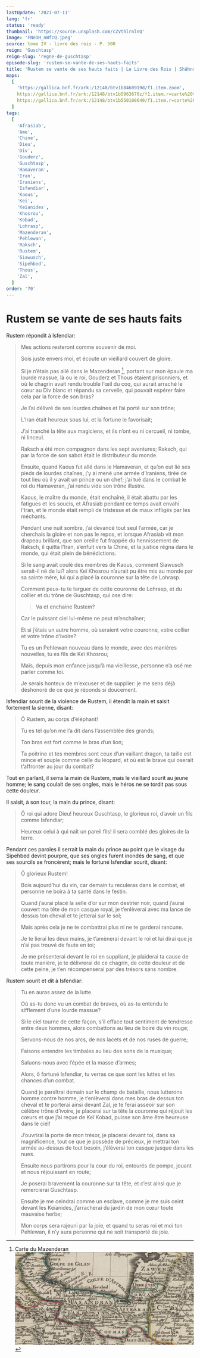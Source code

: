 ```yaml
---
lastUpdate: '2021-07-11'
lang: 'fr'
status: 'ready'
thumbnail: 'https://source.unsplash.com/cZVthlrnlnQ'
image: 'FNeDH_nWfcQ.jpeg'
source: tome IV - livre des rois - P. 500
reign: 'Guschtasp'
reign-slug: 'regne-de-guschtasp'
episode-slug: 'rustem-se-vante-de-ses-hauts-faits'
title: 'Rustem se vante de ses hauts faits | Le Livre des Rois | Shâhnâmeh'
maps:
  [
    'https://gallica.bnf.fr/ark:/12148/btv1b8468919d/f1.item.zoom',
    https://gallica.bnf.fr/ark:/12148/btv1b5963670z/f1.item.r=carte%20touran.zoom,
    https://gallica.bnf.fr/ark:/12148/btv1b550108649/f1.item.r=carte%20touran.zoom,
  ]
tags:
  [
    'Afrasiab',
    'âme',
    'Chine',
    'Dieu',
    'Div',
    'Gouderz',
    'Guschtasp',
    'Hamaveran',
    'Iran',
    'Iraniens',
    'Isfendiar',
    'Kaous',
    'Keï',
    'Keïanides',
    'Khosrou',
    'Kobad',
    'Lohrasp',
    'Mazenderan',
    'Pehlewan',
    'Raksch',
    'Rustem',
    'Siawusch',
    'Sipehbed',
    'Thous',
    'Zal',
  ]
order: '70'
---
```


<!-- LTeX: language=fr -->

# Rustem se vante de ses hauts faits

Rustem répondit à Isfendiar:

> Mes actions resteront comme souvenir de moi.
>
> Sois juste envers moi, et écoute un vieillard couvert de gloire.
>
> Si je n’étais pas allé dans le Mazenderan [^1], portant sur mon épaule ma lourde massue, là ou le roi, Gouderz et Thous étaient prisonniers, et où le chagrin avait rendu trouble l’œil du coq, qui aurait arraché le cœur au Div blanc et répandu sa cervelle, qui pouvait espérer faire cela par la force de son bras?
>
> Je l’ai délivré de ses lourdes chaînes et l’ai porté sur son trône;
>
> L'Iran était heureux sous lui, et la fortune le favorisait;
>
> J’ai tranché la tête aux magiciens, et ils n’ont eu ni cercueil, ni tombe, ni linceul.
>
> Raksch a été mon compagnon dans les sept aventures; Raksch, qui par la force de son sabot était le distributeur du monde.
>
> Ensuite, quand Kaous fut allé dans le Hamaveran, et qu’on eut lié ses pieds de lourdes chaînes, j’y ai mené une armée d’Iraniens, tirée de tout lieu où il y avait un prince ou un chef; j’ai tué dans le combat le roi du Hamaveran, j’ai rendu vide son trône illustre.
>
> Kaous, le maître du monde, était enchaîné, il était abattu par les fatigues et les soucis, et Afrasiab pendant ce temps avait envahi l'Iran, et le monde était rempli de tristesse et de maux infligés par les méchants.
>
> Pendant une nuit sombre, j’ai devancé tout seul l’armée, car je cherchais la gloire et non pas le repos, et lorsque Afrasiab vit mon drapeau brillant, que son oreille fut frappée du hennissement de Raksch, il quitta l'Iran, s’enfuit vers la Chine, et la justice régna dans le monde, qui était plein de bénédictions.
>
> Si le sang avait coulé des membres de Kaous, comment Siawusch serait-il né de lui? alors Keï Khosrou n’aurait pu être mis au monde par sa sainte mère, lui qui a placé la couronne sur la tête de Lohrasp.
>
> Comment peux-tu te targuer de cette couronne de Lohrasp, et du collier et du trône de Guschtasp, qui ose dire:
>
> > Va et enchaine Rustem?
>
> Car le puissant ciel lui-même ne peut m’enchaîner;
>
> Et si j’étais un autre homme, où seraient votre couronne, votre collier et votre trône d’ivoire?
>
> Tu es un Pehlewan nouveau dans le monde, avec des manières nouvelles, tu es fils de Keï Khosrou;
>
> Mais, depuis mon enfance jusqu’à ma vieillesse, personne n’a osé me parler comme toi.
>
> Je serais honteux de m’excuser et de supplier: je me sens déjà déshonoré de ce que je réponds si doucement.

Isfendiar sourit de la violence de Rustem, il étendit la main et saisit fortement la sienne, disant:

> Ô Rustem, au corps d’éléphant!
>
> Tu es tel qu’on me l’a dit dans l’assemblée des grands;
>
> Ton bras est fort comme le bras d’un lion;
>
> Ta poitrine et tes membres sont ceux d’un vaillant dragon, ta taille est mince et souple comme celle du léopard, et où est le brave qui oserait t’affronter au jour du combat?

Tout en parlant, il serra la main de Rustem, mais le vieillard sourit au jeune homme; le sang coulait de ses ongles, mais le héros ne se tordit pas sous cette douleur.

Il saisit, à son tour, la main du prince, disant:

> Ô roi qui adore Dieu! heureux Guschtasp, le glorieux roi, d’avoir un fils comme Isfendiar;
>
> Heureux celui à qui naît un pareil fils! il sera comblé des gloires de la terre.

Pendant ces paroles il serrait la main du prince au point que le visage du Sipehbed devint pourpre, que ses ongles furent inondés de sang, et que ses sourcils se froncèrent; mais le fortuné Isfendiar sourit, disant:

> Ô glorieux Rustem!
>
> Bois aujourd’hui du vin, car demain tu reculeras dans le combat, et personne ne boira à ta santé dans le festin.
>
> Quand j’aurai placé la selle d’or sur mon destrier noir, quand j’aurai couvert ma tête de mon casque royal, je t’enlèverai avec ma lance de dessus ton cheval et te jetterai sur le sol;
>
> Mais après cela je ne te combattrai plus ni ne te garderai rancune.
>
> Je te lierai les deux mains, je t’amènerai devant le roi et lui dirai que je n’ai pas trouvé de faute en toi;
>
> Je me présenterai devant le roi en suppliant, je plaiderai ta cause de toute manière, je te délivrerai de ce chagrin, de cette douleur et de cette peine, je t’en récompenserai par des trésors sans nombre.

Rustem sourit et dit à Isfendiar:

> Tu en auras assez de la lutte.
>
> Où as-tu donc vu un combat de braves, où as-tu entendu le sifflement d’une lourde massue?
>
> Si le ciel tourne de cette façon, s’il efface tout sentiment de tendresse entre deux hommes, alors combattons au lieu de boire du vin rouge;
>
> Servons-nous de nos arcs, de nos lacets et de nos ruses de guerre;
>
> Faisons entendre les timbales au lieu des sons de la musique;
>
> Saluons-nous avec l’épée et la masse d’armes;
>
> Alors, ô fortuné Isfendiar, tu verras ce que sont les luttes et les chances d’un combat.
>
> Quand je paraîtrai demain sur le champ de bataille, nous lutterons homme contre homme, je t’enlèverai dans mes bras de dessus ton cheval et te porterai ainsi devant Zal, je te ferai asseoir sur son célèbre trône d’ivoire, je placerai sur ta tête la couronne qui réjouit les cœurs et que j’ai reçue de Keï Kobad, puisse son âme être heureuse dans le ciel!
>
> J’ouvrirai la porte de mon trésor, je placerai devant toi, dans sa magnificence, tout ce que je possède de précieux, je mettrai ton armée au-dessus de tout besoin, j’élèverai ton casque jusque dans les nues.
>
> Ensuite nous partirons pour la cour du roi, entourés de pompe, jouant et nous réjouissant en route;
>
> Je poserai bravement la couronne sur ta tête, et c’est ainsi que je remercierai Guschtasp.
>
> Ensuite je me ceindrai comme un esclave, comme je me suis ceint devant les Keïanides, j’arracherai du jardin de mon cœur toute mauvaise herbe;
>
> Mon corps sera rajeuni par la joie, et quand tu seras roi et moi ton Pehlewan, il n’y aura personne qui ne soit transporté de joie.

[^1]: Carte du Mazenderan ![Mazenderan](images/mazenderan.jpg)
